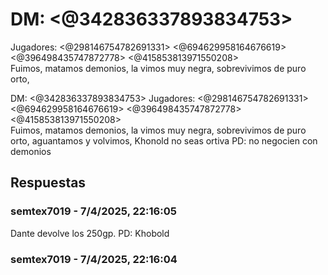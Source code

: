 # DM: <@342836337893834753> 
Jugadores: <@298146754782691331> <@694629958164676619> <@396498435747872778> <@415853813971550208>  
Fuimos, matamos demonios, la vimos muy negra, sobrevivimos de puro orto,

DM: <@342836337893834753> 
Jugadores: <@298146754782691331> <@694629958164676619> <@396498435747872778> <@415853813971550208>  
Fuimos, matamos demonios, la vimos muy negra, sobrevivimos de puro orto, aguantamos y volvimos, Khonold no seas ortiva 
PD: no negocien con demonios

## Respuestas

### semtex7019 - 7/4/2025, 22:16:05

Dante devolve los 250gp.
PD: Khobold

### semtex7019 - 7/4/2025, 22:16:04



